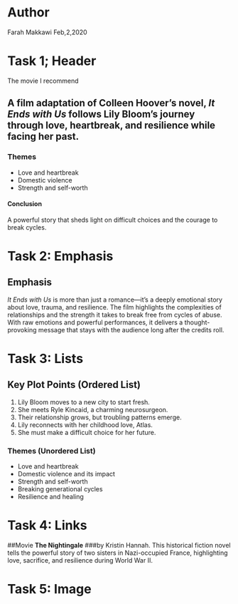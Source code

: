 # Author
Farah Makkawi
Feb,2,2020

# Task 1; Header
The movie I recommend
 ## A film adaptation of Colleen Hoover’s novel, *It Ends with Us* follows Lily Bloom’s journey through love, heartbreak, and resilience while facing her past.  

### Themes  
- Love and heartbreak  
- Domestic violence  
- Strength and self-worth

#### Conclusion  
A powerful story that sheds light on difficult choices and the courage to break cycles.  

# Task 2: Emphasis
## **Emphasis**  

*It Ends with Us* is more than just a romance—it’s a deeply emotional story about love, trauma, and resilience. The film highlights the complexities of relationships and the strength it takes to break free from cycles of abuse. With raw emotions and powerful performances, it delivers a thought-provoking message that stays with the audience long after the credits roll.  

# Task 3: Lists

## **Key Plot Points** (Ordered List)  
1. Lily Bloom moves to a new city to start fresh.  
2. She meets Ryle Kincaid, a charming neurosurgeon.  
3. Their relationship grows, but troubling patterns emerge.  
4. Lily reconnects with her childhood love, Atlas.  
5. She must make a difficult choice for her future.  

### **Themes** (Unordered List)  
- Love and heartbreak  
- Domestic violence and its impact  
- Strength and self-worth  
- Breaking generational cycles  
- Resilience and healing  

# Task 4: Links
##Movie **The Nightingale**
###by Kristin Hannah. This historical fiction novel tells the powerful story of two sisters in Nazi-occupied France, highlighting love, sacrifice, and resilience during World War II.  

# Task 5: Image

